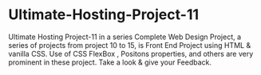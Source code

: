 # Ultimate-Hosting-Project-11
Ultimate Hosting Project-11 in a series Complete Web Design Project, a series of projects from project 10 to 15, is Front End  Project using HTML &amp; vanilla CSS. Use of CSS FlexBox , Positons properties, and others are very prominent in these project.  Take a look &amp; give your Feedback.
